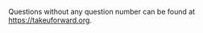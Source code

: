 Questions without any question number can be found at <a href="https://takeuforward.org">https://takeuforward.org</a>.
